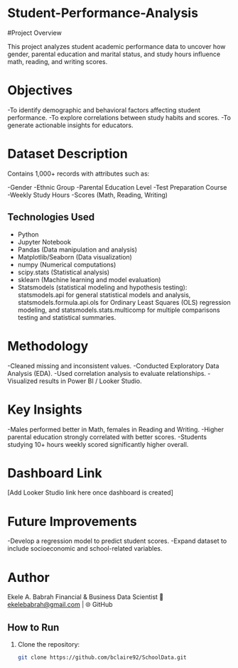 # Student-Performance-Analysis
#Project Overview

This project analyzes student academic performance data to uncover how gender, parental education and marital status, and study hours influence math, reading, and writing scores.

# Objectives

-To identify demographic and behavioral factors affecting student performance.
-To explore correlations between study habits and scores.
-To generate actionable insights for educators.

# Dataset Description
Contains 1,000+ records with attributes such as:

-Gender
-Ethnic Group
-Parental Education Level
-Test Preparation Course
-Weekly Study Hours
-Scores (Math, Reading, Writing)

## Technologies Used
- Python
- Jupyter Notebook
- Pandas (Data manipulation and analysis)
- Matplotlib/Seaborn (Data visualization)
- numpy (Numerical computations)
- scipy.stats (Statistical analysis)
- sklearn (Machine learning and model evaluation)
- Statsmodels (statistical modeling and hypothesis testing):
statsmodels.api for general statistical models and analysis,
statsmodels.formula.api.ols for Ordinary Least Squares (OLS) regression modeling, and
statsmodels.stats.multicomp for multiple comparisons testing and statistical summaries.

# Methodology

-Cleaned missing and inconsistent values.
-Conducted Exploratory Data Analysis (EDA).
-Used correlation analysis to evaluate relationships.
-Visualized results in Power BI / Looker Studio.

# Key Insights
-Males performed better in Math, females in Reading and Writing.
-Higher parental education strongly correlated with better scores.
-Students studying 10+ hours weekly scored significantly higher overall.

# Dashboard Link

[Add Looker Studio link here once dashboard is created]

# Future Improvements
-Develop a regression model to predict student scores.
-Expand dataset to include socioeconomic and school-related variables.

# Author

Ekele A. Babrah
Financial & Business Data Scientist
📧 ekelebabrah@gmail.com
 | 🌐 GitHub


## How to Run
1. Clone the repository:
   ```bash
   git clone https://github.com/bclaire92/SchoolData.git
